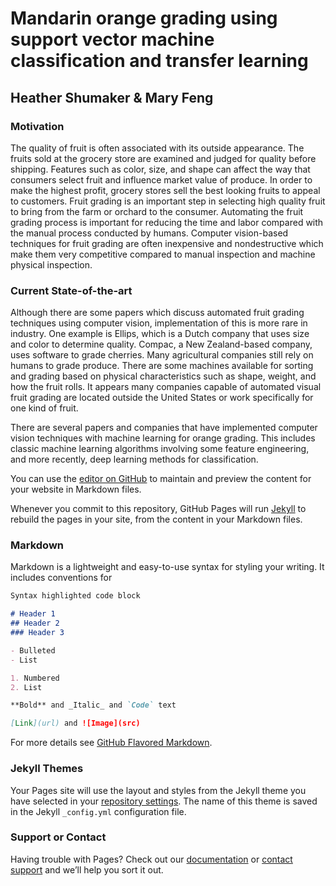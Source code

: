 # Mandarin orange grading using support vector machine classification and transfer learning
## Heather Shumaker & Mary Feng

### Motivation
The quality of fruit is often associated with its outside appearance. The fruits sold at the grocery store are examined and judged for quality before shipping. Features such as color, size, and shape can affect the way that consumers select fruit and influence market value of produce. In order to make the highest profit, grocery stores sell the best looking fruits to appeal to customers. Fruit grading is an important step in selecting high quality fruit to bring from the farm or orchard to the consumer. Automating the fruit grading process is important for reducing the time and labor compared with the manual process conducted by humans. Computer vision-based techniques for fruit grading are often inexpensive and nondestructive which make them very competitive compared to manual inspection and machine physical inspection.

### Current State-of-the-art
Although there are some papers which discuss automated fruit grading techniques using computer vision, implementation of this is more rare in industry. One example is Ellips, which is a Dutch company that uses size and color to determine quality. Compac, a New Zealand-based company, uses software to grade cherries. Many agricultural companies still rely on humans to grade produce. There are some machines available for sorting and grading based on physical characteristics such as shape, weight, and how the fruit rolls. It appears many companies capable of automated visual fruit grading are located outside the United States or work specifically for one kind of fruit. 

There are several papers and companies that have implemented computer vision techniques with machine learning for orange grading. This includes classic machine learning algorithms involving some feature engineering, and more recently, deep learning methods for classification. 











You can use the [editor on GitHub](https://github.com/maryfeng/cs766project/edit/master/README.md) to maintain and preview the content for your website in Markdown files.

Whenever you commit to this repository, GitHub Pages will run [Jekyll](https://jekyllrb.com/) to rebuild the pages in your site, from the content in your Markdown files.

### Markdown

Markdown is a lightweight and easy-to-use syntax for styling your writing. It includes conventions for

```markdown
Syntax highlighted code block

# Header 1
## Header 2
### Header 3

- Bulleted
- List

1. Numbered
2. List

**Bold** and _Italic_ and `Code` text

[Link](url) and ![Image](src)
```

For more details see [GitHub Flavored Markdown](https://guides.github.com/features/mastering-markdown/).

### Jekyll Themes

Your Pages site will use the layout and styles from the Jekyll theme you have selected in your [repository settings](https://github.com/maryfeng/cs766project/settings). The name of this theme is saved in the Jekyll `_config.yml` configuration file.

### Support or Contact

Having trouble with Pages? Check out our [documentation](https://help.github.com/categories/github-pages-basics/) or [contact support](https://github.com/contact) and we’ll help you sort it out.
